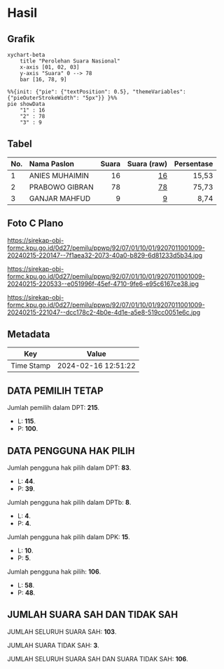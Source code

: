 # Hasil

## Grafik

```mermaid
xychart-beta
    title "Perolehan Suara Nasional"
    x-axis [01, 02, 03]
    y-axis "Suara" 0 --> 78
    bar [16, 78, 9]
```

```mermaid
%%{init: {"pie": {"textPosition": 0.5}, "themeVariables": {"pieOuterStrokeWidth": "5px"}} }%%
pie showData
    "1" : 16
    "2" : 78
    "3" : 9
```

## Tabel

| No. | Nama Paslon    | Suara | Suara (raw) | Persentase |
|:--- |:-------------- | -----:| -----------:| ----------:|
| 1   | ANIES MUHAIMIN | 16    | [16][p-1]   | 15,53      |
| 2   | PRABOWO GIBRAN | 78    | [78][p-2]   | 75,73      |
| 3   | GANJAR MAHFUD  | 9     | [9][p-3]    | 8,74       |


[p-1]: https://github.com/gigit-pemilu/pemilu-2024/blob/main/pilpres/hitung-suara/sub/92-papua-barat/sub/07-teluk-wondama/sub/01-wasior/sub/1001-wasior-i/sub/009-tps/sub/paslon-1.txt
[p-2]: https://github.com/gigit-pemilu/pemilu-2024/blob/main/pilpres/hitung-suara/sub/92-papua-barat/sub/07-teluk-wondama/sub/01-wasior/sub/1001-wasior-i/sub/009-tps/sub/paslon-2.txt
[p-3]: https://github.com/gigit-pemilu/pemilu-2024/blob/main/pilpres/hitung-suara/sub/92-papua-barat/sub/07-teluk-wondama/sub/01-wasior/sub/1001-wasior-i/sub/009-tps/sub/paslon-3.txt

## Foto C Plano

https://sirekap-obj-formc.kpu.go.id/0d27/pemilu/ppwp/92/07/01/10/01/9207011001009-20240215-220147--7f1aea32-2073-40a0-b829-6d81233d5b34.jpg

https://sirekap-obj-formc.kpu.go.id/0d27/pemilu/ppwp/92/07/01/10/01/9207011001009-20240215-220533--e051996f-45ef-4710-9fe6-e95c6167ce38.jpg

https://sirekap-obj-formc.kpu.go.id/0d27/pemilu/ppwp/92/07/01/10/01/9207011001009-20240215-221047--dcc178c2-4b0e-4d1e-a5e8-519cc0051e6c.jpg


## Metadata

| Key        | Value               |
| ---------- | ------------------- |
| Time Stamp | 2024-02-16 12:51:22 |


## DATA PEMILIH TETAP

Jumlah pemilih dalam DPT: **215**.
 * L: **115**.
 * P: **100**.

## DATA PENGGUNA HAK PILIH

Jumlah pengguna hak pilih dalam DPT: **83**.
 * L: **44**.
 * P: **39**.

Jumlah pengguna hak pilih dalam DPTb: **8**.
 * L: **4**.
 * P: **4**.

Jumlah pengguna hak pilih dalam DPK: **15**.
 * L: **10**.
 * P: **5**.

Jumlah pengguna hak pilih: **106**.
 * L: **58**.
 * P: **48**.

## JUMLAH SUARA SAH DAN TIDAK SAH

JUMLAH SELURUH SUARA SAH: **103**.

JUMLAH SUARA TIDAK SAH: **3**.

JUMLAH SELURUH SUARA SAH DAN SUARA TIDAK SAH: **106**.


